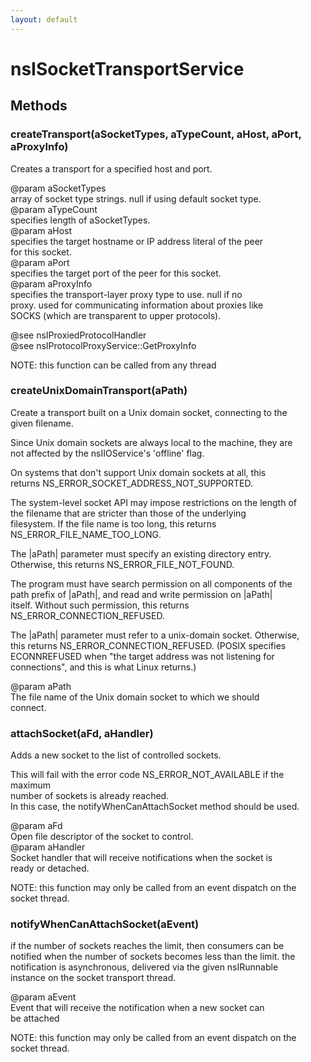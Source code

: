 ```yaml
---
layout: default
---
```


# nsISocketTransportService #

## Methods ##

### createTransport(aSocketTypes, aTypeCount, aHost, aPort, aProxyInfo) ###
  
Creates a transport for a specified host and port.  
  
@param aSocketTypes  
       array of socket type strings.  null if using default socket type.  
@param aTypeCount  
       specifies length of aSocketTypes.  
@param aHost  
       specifies the target hostname or IP address literal of the peer  
       for this socket.  
@param aPort  
       specifies the target port of the peer for this socket.  
@param aProxyInfo  
       specifies the transport-layer proxy type to use.  null if no  
       proxy.  used for communicating information about proxies like  
       SOCKS (which are transparent to upper protocols).  
  
@see nsIProxiedProtocolHandler  
@see nsIProtocolProxyService::GetProxyInfo  
  
NOTE: this function can be called from any thread  
  

### createUnixDomainTransport(aPath) ###
  
Create a transport built on a Unix domain socket, connecting to the  
given filename.  
  
Since Unix domain sockets are always local to the machine, they are  
not affected by the nsIIOService's 'offline' flag.  
  
On systems that don't support Unix domain sockets at all, this  
returns NS_ERROR_SOCKET_ADDRESS_NOT_SUPPORTED.  
  
The system-level socket API may impose restrictions on the length of  
the filename that are stricter than those of the underlying  
filesystem. If the file name is too long, this returns  
NS_ERROR_FILE_NAME_TOO_LONG.  
  
The |aPath| parameter must specify an existing directory entry.  
Otherwise, this returns NS_ERROR_FILE_NOT_FOUND.  
  
The program must have search permission on all components of the  
path prefix of |aPath|, and read and write permission on |aPath|  
itself. Without such permission, this returns  
NS_ERROR_CONNECTION_REFUSED.  
  
The |aPath| parameter must refer to a unix-domain socket. Otherwise,  
this returns NS_ERROR_CONNECTION_REFUSED. (POSIX specifies  
ECONNREFUSED when "the target address was not listening for  
connections", and this is what Linux returns.)  
  
@param aPath  
       The file name of the Unix domain socket to which we should  
       connect.  
  

### attachSocket(aFd, aHandler) ###
  
Adds a new socket to the list of controlled sockets.  
  
This will fail with the error code NS_ERROR_NOT_AVAILABLE if the maximum  
number of sockets is already reached.  
In this case, the notifyWhenCanAttachSocket method should be used.  
  
@param aFd  
       Open file descriptor of the socket to control.  
@param aHandler  
       Socket handler that will receive notifications when the socket is  
       ready or detached.  
  
NOTE: this function may only be called from an event dispatch on the  
      socket thread.  
  

### notifyWhenCanAttachSocket(aEvent) ###
  
if the number of sockets reaches the limit, then consumers can be  
notified when the number of sockets becomes less than the limit.  the  
notification is asynchronous, delivered via the given nsIRunnable  
instance on the socket transport thread.  
  
@param aEvent  
       Event that will receive the notification when a new socket can  
       be attached  
  
NOTE: this function may only be called from an event dispatch on the  
      socket thread.  
  
